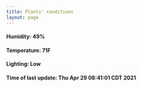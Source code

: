 ```yaml
---
title: Plants' conditions
layout: page
---
```



#### Humidity: 49%
#### Temperature: 71F
#### Lighting: Low
#### Time of last update: Thu Apr 29 08:41:01 CDT 2021
